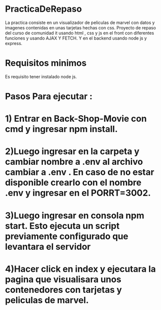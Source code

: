 # PracticaDeRepaso
La practica consiste en un visualizador de peliculas de marvel con datos y imagenes contenidas en unas tarjetas hechas con css.
Proyecto de repaso del curso de comunidad it usando html , css y js en el front con diferentes funciones y usando AJAX Y FETCH. Y en el backend usando node js y express. 
# Requisitos minimos
Es requisito tener instalado node js. 
# Pasos Para ejecutar : 
# 1) Entrar en Back-Shop-Movie con cmd y ingresar npm install.
# 2)Luego ingresar en la carpeta y  cambiar nombre a .env al archivo cambiar a  .env . En caso de no estar disponible crearlo  con el nombre .env y ingresar en el  PORRT=3002.
# 3)Luego ingresar en consola npm start. Esto ejecuta un script previamente configurado que levantara el servidor
# 4)Hacer click en index y ejecutara la pagina que visualisara unos contenedores con tarjetas y peliculas de marvel.
